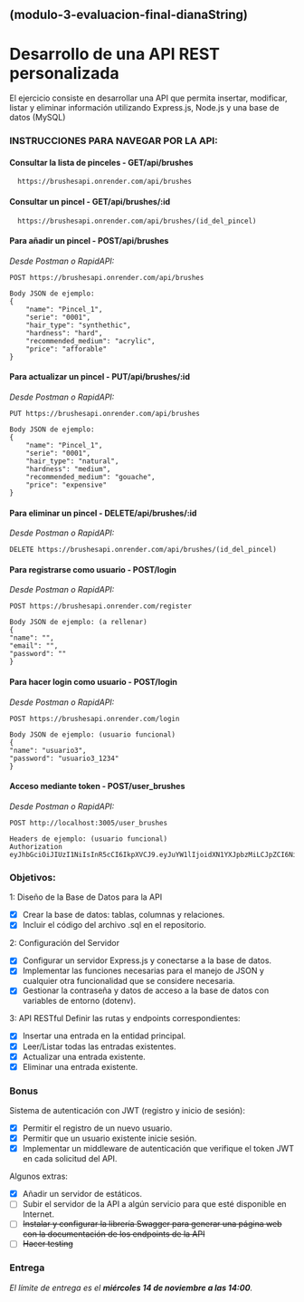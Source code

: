 ## (modulo-3-evaluacion-final-dianaString)

# Desarrollo de una API REST personalizada
El ejercicio consiste en desarrollar una API que permita insertar, modificar, listar y eliminar información utilizando Express.js, Node.js y una base de datos (MySQL)

### INSTRUCCIONES PARA NAVEGAR POR LA API:

#### Consultar la lista de pinceles - GET/api/brushes
      https://brushesapi.onrender.com/api/brushes 
#### Consultar un pincel - GET/api/brushes/:id
      https://brushesapi.onrender.com/api/brushes/(id_del_pincel)
#### Para añadir un pincel - POST/api/brushes
*Desde Postman o RapidAPI:*
    
    POST https://brushesapi.onrender.com/api/brushes

    Body JSON de ejemplo:
    {
        "name": "Pincel_1",
        "serie": "0001",
        "hair_type": "synthethic",
        "hardness": "hard",
        "recommended_medium": "acrylic",
        "price": "afforable"
    } 

#### Para actualizar un pincel - PUT/api/brushes/:id
*Desde Postman o RapidAPI:*

    PUT https://brushesapi.onrender.com/api/brushes

    Body JSON de ejemplo:
    {
        "name": "Pincel_1",
        "serie": "0001",
        "hair_type": "natural",
        "hardness": "medium",
        "recommended_medium": "gouache",
        "price": "expensive"
    } 
#### Para eliminar un pincel - DELETE/api/brushes/:id
*Desde Postman o RapidAPI:*

    DELETE https://brushesapi.onrender.com/api/brushes/(id_del_pincel)

#### Para registrarse como usuario - POST/login
*Desde Postman o RapidAPI:*

    POST https://brushesapi.onrender.com/register

    Body JSON de ejemplo: (a rellenar)
    {
    "name": "",
    "email": "",
    "password": ""
    }

#### Para hacer login como usuario - POST/login
*Desde Postman o RapidAPI:*

    POST https://brushesapi.onrender.com/login

    Body JSON de ejemplo: (usuario funcional)
    {
    "name": "usuario3",
    "password": "usuario3_1234"
    }

#### Acceso mediante token - POST/user_brushes
*Desde Postman o RapidAPI:*

    POST http://localhost:3005/user_brushes

    Headers de ejemplo: (usuario funcional)
    Authorization eyJhbGciOiJIUzI1NiIsInR5cCI6IkpXVCJ9.eyJuYW1lIjoidXN1YXJpbzMiLCJpZCI6NiwiaWF0IjoxNzAwMDQ1MDYzLCJleHAiOjE3MDAwNDg2NjN9.V7e6Vs3qH9hENUR4k0lfohcP1pTwv0cdA0uIgSP9SfY

### Objetivos:

1: Diseño de la Base de Datos para la API

- [X] Crear la base de datos: tablas, columnas y relaciones. 
- [X] Incluir el código del archivo .sql en el repositorio.

2: Configuración del Servidor

- [X] Configurar un servidor Express.js y conectarse a la base de datos.
- [X] Implementar las funciones necesarias para el manejo de JSON y cualquier otra funcionalidad que se considere necesaria.
- [X] Gestionar la contraseña y datos de acceso a la base de
datos con variables de entorno (dotenv).

3: API RESTful
Definir las rutas y endpoints correspondientes:
- [X] Insertar una entrada en la entidad principal.
- [X] Leer/Listar todas las entradas existentes.
- [X] Actualizar una entrada existente.
- [X] Eliminar una entrada existente.

### Bonus

Sistema de autenticación con JWT (registro y inicio de sesión):
- [X] Permitir el registro de un nuevo usuario.
- [X] Permitir que un usuario existente inicie sesión.
- [X] Implementar un middleware de autenticación que verifique el token JWT en cada solicitud del API.

Algunos extras:

- [X] Añadir un servidor de estáticos.
- [ ] Subir el servidor de la API a algún servicio para que esté disponible en Internet.
- [ ] ~~Instalar y configurar la librería Swagger para generar una página web con la documentación de los endpoints de la API~~
- [ ] ~~Hacer testing~~

### Entrega
*El límite de entrega es el **miércoles 14 de noviembre a las 14:00**.*


<br>